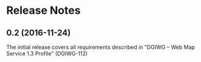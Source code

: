 
# Release Notes

## 0.2 (2016-11-24)
The initial release covers all requirements described in "DGIWG – Web Map Service 1.3 Profile" (DGIWG-112)
